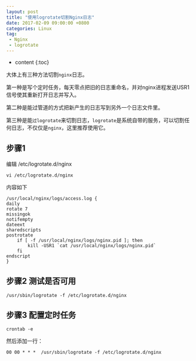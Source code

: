 ```yaml
---
layout: post
title: "使用logrotate切割Nginx日志"
date: 2017-02-09 09:00:00 +0800 
categories: Linux
tag: 
 - Nginx
 - logrotate
---
```

* content
{:toc}

大体上有三种方法切割```nginx```日志。

第一种是写个定时任务，每天零点把旧的日志重命名，并对nginx进程发送USR1信号使其重新打开日志并写入。

第二种是能过管道的方式把新产生的日志写到另外一个日志文件里。

第三种是能```过logrotate```来切割日志，```logrotate```是系统自带的服务，可以切割任何日志，不仅仅是```nginx```，这里推荐使用它。


<!-- more -->

## 步骤1

编辑 /etc/logrotate.d/nginx 
``` shell
vi /etc/logrotate.d/nginx  
```
内容如下

``` shell
/usr/local/nginx/logs/access.log {   
daily 
rotate 7  
missingok 
notifempty 
dateext 
sharedscripts 
postrotate 
    if [ -f /usr/local/nginx/logs/nginx.pid ]; then 
        kill -USR1 `cat /usr/local/nginx/logs/nginx.pid` 
    fi 
endscript 
} 
```

## 步骤2 测试是否可用
``` shell
/usr/sbin/logrotate -f /etc/logrotate.d/nginx 
```

## 步骤3 配置定时任务
``` shell
crontab -e
```
然后添加一行：
``` shell
00 00 * * *  /usr/sbin/logrotate -f /etc/logrotate.d/nginx
```

